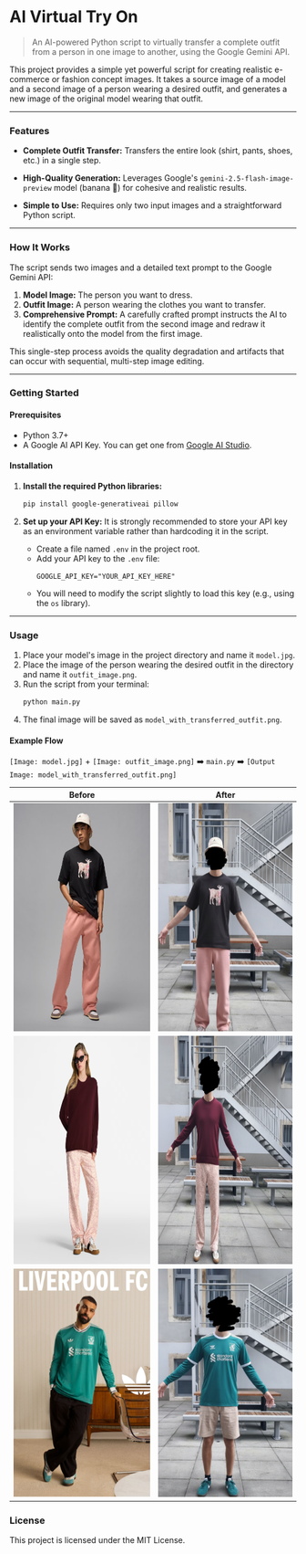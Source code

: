# AI Virtual Try On

> An AI-powered Python script to virtually transfer a complete outfit from a person in one image to another, using the Google Gemini API.

This project provides a simple yet powerful script for creating realistic e-commerce or fashion concept images. It takes a source image of a model and a second image of a person wearing a desired outfit, and generates a new image of the original model wearing that outfit.

---

### Features

-   **Complete Outfit Transfer:** Transfers the entire look (shirt, pants, shoes, etc.) in a single step.
-   **High-Quality Generation:** Leverages Google's `gemini-2.5-flash-image-preview` model (banana 🍌) for cohesive and realistic results.

-   **Simple to Use:** Requires only two input images and a straightforward Python script.

---

### How It Works

The script sends two images and a detailed text prompt to the Google Gemini API:
1.  **Model Image:** The person you want to dress.
2.  **Outfit Image:** A person wearing the clothes you want to transfer.
3.  **Comprehensive Prompt:** A carefully crafted prompt instructs the AI to identify the complete outfit from the second image and redraw it realistically onto the model from the first image.

This single-step process avoids the quality degradation and artifacts that can occur with sequential, multi-step image editing.

---

### Getting Started

#### Prerequisites

-   Python 3.7+
-   A Google AI API Key. You can get one from [Google AI Studio](https://aistudio.google.com/app/apikey).

#### Installation


1. **Install the required Python libraries:**
    ```bash
    pip install google-generativeai pillow
    ```

2. **Set up your API Key:**
    It is strongly recommended to store your API key as an environment variable rather than hardcoding it in the script.

    -   Create a file named `.env` in the project root.
    -   Add your API key to the `.env` file:
        ```
        GOOGLE_API_KEY="YOUR_API_KEY_HERE"
        ```
    - You will need to modify the script slightly to load this key (e.g., using the `os` library).

---

### Usage

1.  Place your model's image in the project directory and name it `model.jpg`.
2.  Place the image of the person wearing the desired outfit in the directory and name it `outfit_image.png`.
3.  Run the script from your terminal:
    ```bash
    python main.py
    ```
4.  The final image will be saved as `model_with_transferred_outfit.png`.

#### Example Flow

`[Image: model.jpg]` + `[Image: outfit_image.png]`  ➡️  `main.py`  ➡️  `[Output Image: model_with_transferred_outfit.png]`

| Before                                                             | After                                                                              |
|--------------------------------------------------------------------|------------------------------------------------------------------------------------|
| <img src="examples/clothing_image.png" alt="image" height="400"/>  | <img src="examples/model_with_transferred_outfit.png" alt="image" height="400"/>   |
| <img src="examples/clothing_image1.png" alt="image" height="400"/> | <img src="examples/model_with_transferred_outfit 1.png" alt="image" height="400"/> |
| <img src="examples/clothing_image3.png" alt="image" height="400"/> | <img src="examples/model_with_transferred_outfit 3.png" alt="image" height="400"/> |
### License

This project is licensed under the MIT License.